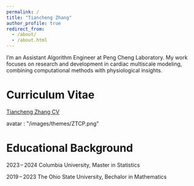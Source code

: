 ```yaml
---
permalink: /
title: "Tiancheng Zhang"
author_profile: true
redirect_from: 
  - /about/
  - /about.html
---
```


I’m an Assistant Algorithm Engineer at Peng Cheng Laboratory. My work focuses on research and development in cardiac multiscale modeling, combining computational methods with physiological insights.


Curriculum Vitae
======
<a href="files/TianchengZhangResume.pdf" target="_blank">Tiancheng Zhang CV</a>

 avatar           : "/images/themes/ZTCP.png"


Educational Background
======
2023 – 2024  Columbia University, Master in Statistics

2019 – 2023  The Ohio State University, Bechalor in Mathematics
